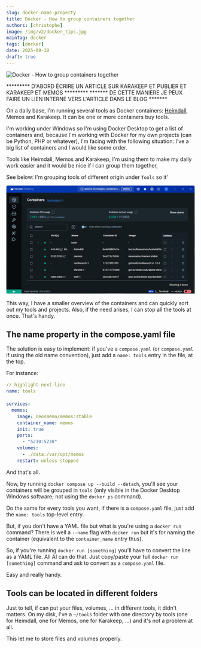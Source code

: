 ```yaml
---
slug: docker-name-property
title: Docker - How to group containers together
authors: [christophe]
image: /img/v2/docker_tips.jpg
mainTag: docker
tags: [docker]
date: 2025-09-30
draft: true
---
```

![Docker - How to group containers together](/img/v2/docker_tips.jpg)

********* D'ABORD ÉCRIRE UN ARTICLE SUR KARAKEEP ET PUBLIER ET KARAKEEP ET MEMOS *********
******* DE CETTE MANIERE JE PEUX FAIRE UN LIEN INTERNE VERS L'ARTICLE DANS LE BLOG *******

<!-- cspell:ignore Karakeep,neosmemo,heimdall -->

On a daily base, I'm running several tools as Docker containers: [Heimdall](blog/2025/02/01/heimdall-dashboard/index.md), Memos and Karakeep. It can be one or more containers buy tools.

I'm working under Windows so I'm using Docker Desktop to get a list of containers and, because I'm working with Docker for my own projects (can be Python, PHP or whatever), I'm facing with the following situation: I've a big list of containers and I would like some order.

Tools like Heimdall, Memos and Karakeep, I'm using them to make my daily work easier and it would be nice if I can group them together,

<!-- truncate -->

See below: I'm grouping tools of different origin under `Tools` so it'

![Grouping tools](./images/grouping_tools.png)

This way, I have a smaller overview of the containers and can quickly sort out my tools and projects.  Also, if the need arises, I can stop all the tools at once. That's handy.

## The name property in the compose.yaml file

The solution is easy to implement: if you've a `compose.yaml` (or `compose.yaml` if using the old name convention), just add a `name: tools` entry in the file, at the top.

For instance:

<Snippet filename="compose.yaml">

```yaml
// highlight-next-line
name: tools

services:
  memos:
    image: neosmemo/memos:stable
    container_name: memos
    init: true
    ports:
      - "5230:5230"
    volumes:
      - ./data:/var/opt/memos
    restart: unless-stopped
```

</Snippet>

And that's all.

Now, by running `docker compose up --build --detach`, you'll see your containers will be grouped in `tools` (only visible in the Docker Desktop Windows software; not using the `docker ps` command).

Do the same for every tools you want, if there is a `compose.yaml` file, just add the `name: tools` top-level entry.

But, if you don't have a YAML file but what is you're using a `docker run` command? There is well a `--name` flag with `docker run` but it's for naming the container (equivalent to the `container_name` entry thus).

So, if you're running `docker run [something]` you'll have to convert the line as a YAML file. All AI can do that. Just copy/paste your full `docker run [something]` command and ask to convert as a `compose.yaml` file.

Easy and really handy.

## Tools can be located in different folders

Just to tell, if can put your files, volumes, ... in different tools, it didn't matters. On my disk, I've a `~/tools` folder with one directory by tools (one for Heimdall, one for Memos, one for Karakeep, ...) and it's not a problem at all.

This let me to store files and volumes properly.
